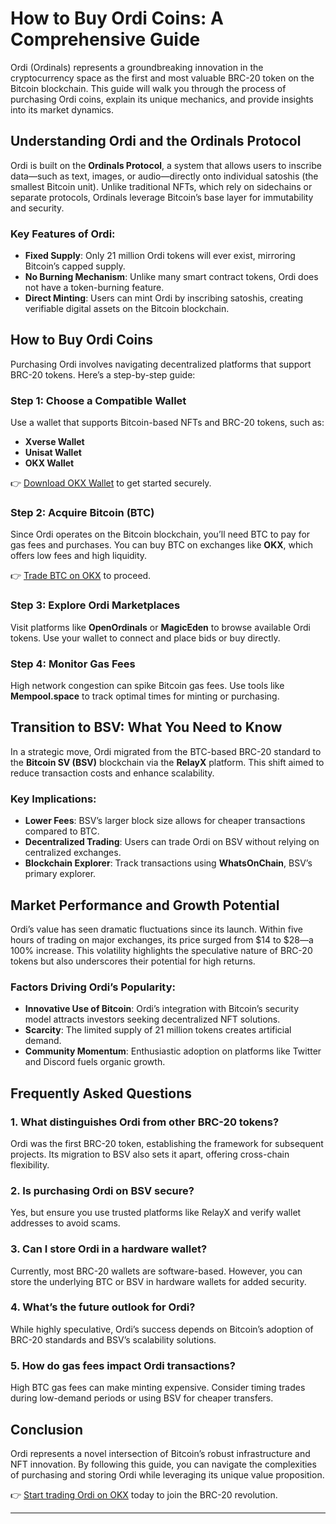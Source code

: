 # How to Buy Ordi Coins: A Comprehensive Guide  

Ordi (Ordinals) represents a groundbreaking innovation in the cryptocurrency space as the first and most valuable BRC-20 token on the Bitcoin blockchain. This guide will walk you through the process of purchasing Ordi coins, explain its unique mechanics, and provide insights into its market dynamics.  

## Understanding Ordi and the Ordinals Protocol  

Ordi is built on the **Ordinals Protocol**, a system that allows users to inscribe data—such as text, images, or audio—directly onto individual satoshis (the smallest Bitcoin unit). Unlike traditional NFTs, which rely on sidechains or separate protocols, Ordinals leverage Bitcoin’s base layer for immutability and security.  

### Key Features of Ordi:  
- **Fixed Supply**: Only 21 million Ordi tokens will ever exist, mirroring Bitcoin’s capped supply.  
- **No Burning Mechanism**: Unlike many smart contract tokens, Ordi does not have a token-burning feature.  
- **Direct Minting**: Users can mint Ordi by inscribing satoshis, creating verifiable digital assets on the Bitcoin blockchain.  

## How to Buy Ordi Coins  

Purchasing Ordi involves navigating decentralized platforms that support BRC-20 tokens. Here’s a step-by-step guide:  

### Step 1: Choose a Compatible Wallet  
Use a wallet that supports Bitcoin-based NFTs and BRC-20 tokens, such as:  
- **Xverse Wallet**  
- **Unisat Wallet**  
- **OKX Wallet**  

👉 [Download OKX Wallet](https://bit.ly/okx-bonus) to get started securely.  

### Step 2: Acquire Bitcoin (BTC)  
Since Ordi operates on the Bitcoin blockchain, you’ll need BTC to pay for gas fees and purchases. You can buy BTC on exchanges like **OKX**, which offers low fees and high liquidity.  

👉 [Trade BTC on OKX](https://bit.ly/okx-bonus) to proceed.  

### Step 3: Explore Ordi Marketplaces  
Visit platforms like **OpenOrdinals** or **MagicEden** to browse available Ordi tokens. Use your wallet to connect and place bids or buy directly.  

### Step 4: Monitor Gas Fees  
High network congestion can spike Bitcoin gas fees. Use tools like **Mempool.space** to track optimal times for minting or purchasing.  

## Transition to BSV: What You Need to Know  

In a strategic move, Ordi migrated from the BTC-based BRC-20 standard to the **Bitcoin SV (BSV)** blockchain via the **RelayX** platform. This shift aimed to reduce transaction costs and enhance scalability.  

### Key Implications:  
- **Lower Fees**: BSV’s larger block size allows for cheaper transactions compared to BTC.  
- **Decentralized Trading**: Users can trade Ordi on BSV without relying on centralized exchanges.  
- **Blockchain Explorer**: Track transactions using **WhatsOnChain**, BSV’s primary explorer.  

## Market Performance and Growth Potential  

Ordi’s value has seen dramatic fluctuations since its launch. Within five hours of trading on major exchanges, its price surged from $14 to $28—a 100% increase. This volatility highlights the speculative nature of BRC-20 tokens but also underscores their potential for high returns.  

### Factors Driving Ordi’s Popularity:  
- **Innovative Use of Bitcoin**: Ordi’s integration with Bitcoin’s security model attracts investors seeking decentralized NFT solutions.  
- **Scarcity**: The limited supply of 21 million tokens creates artificial demand.  
- **Community Momentum**: Enthusiastic adoption on platforms like Twitter and Discord fuels organic growth.  

## Frequently Asked Questions  

### 1. **What distinguishes Ordi from other BRC-20 tokens?**  
Ordi was the first BRC-20 token, establishing the framework for subsequent projects. Its migration to BSV also sets it apart, offering cross-chain flexibility.  

### 2. **Is purchasing Ordi on BSV secure?**  
Yes, but ensure you use trusted platforms like RelayX and verify wallet addresses to avoid scams.  

### 3. **Can I store Ordi in a hardware wallet?**  
Currently, most BRC-20 wallets are software-based. However, you can store the underlying BTC or BSV in hardware wallets for added security.  

### 4. **What’s the future outlook for Ordi?**  
While highly speculative, Ordi’s success depends on Bitcoin’s adoption of BRC-20 standards and BSV’s scalability solutions.  

### 5. **How do gas fees impact Ordi transactions?**  
High BTC gas fees can make minting expensive. Consider timing trades during low-demand periods or using BSV for cheaper transfers.  

## Conclusion  

Ordi represents a novel intersection of Bitcoin’s robust infrastructure and NFT innovation. By following this guide, you can navigate the complexities of purchasing and storing Ordi while leveraging its unique value proposition.  

👉 [Start trading Ordi on OKX](https://bit.ly/okx-bonus) today to join the BRC-20 revolution.  

---  